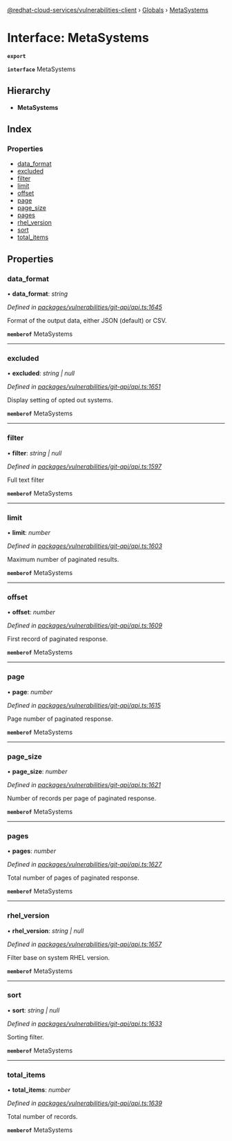 [@redhat-cloud-services/vulnerabilities-client](../README.md) › [Globals](../globals.md) › [MetaSystems](metasystems.md)

# Interface: MetaSystems

**`export`** 

**`interface`** MetaSystems

## Hierarchy

* **MetaSystems**

## Index

### Properties

* [data_format](metasystems.md#data_format)
* [excluded](metasystems.md#excluded)
* [filter](metasystems.md#filter)
* [limit](metasystems.md#limit)
* [offset](metasystems.md#offset)
* [page](metasystems.md#page)
* [page_size](metasystems.md#page_size)
* [pages](metasystems.md#pages)
* [rhel_version](metasystems.md#rhel_version)
* [sort](metasystems.md#sort)
* [total_items](metasystems.md#total_items)

## Properties

###  data_format

• **data_format**: *string*

*Defined in [packages/vulnerabilities/git-api/api.ts:1645](https://github.com/fhlavac/javascript-clients/blob/master/packages/vulnerabilities/git-api/api.ts#L1645)*

Format of the output data, either JSON (default) or CSV.

**`memberof`** MetaSystems

___

###  excluded

• **excluded**: *string | null*

*Defined in [packages/vulnerabilities/git-api/api.ts:1651](https://github.com/fhlavac/javascript-clients/blob/master/packages/vulnerabilities/git-api/api.ts#L1651)*

Display setting of opted out systems.

**`memberof`** MetaSystems

___

###  filter

• **filter**: *string | null*

*Defined in [packages/vulnerabilities/git-api/api.ts:1597](https://github.com/fhlavac/javascript-clients/blob/master/packages/vulnerabilities/git-api/api.ts#L1597)*

Full text filter

**`memberof`** MetaSystems

___

###  limit

• **limit**: *number*

*Defined in [packages/vulnerabilities/git-api/api.ts:1603](https://github.com/fhlavac/javascript-clients/blob/master/packages/vulnerabilities/git-api/api.ts#L1603)*

Maximum number of paginated results.

**`memberof`** MetaSystems

___

###  offset

• **offset**: *number*

*Defined in [packages/vulnerabilities/git-api/api.ts:1609](https://github.com/fhlavac/javascript-clients/blob/master/packages/vulnerabilities/git-api/api.ts#L1609)*

First record of paginated response.

**`memberof`** MetaSystems

___

###  page

• **page**: *number*

*Defined in [packages/vulnerabilities/git-api/api.ts:1615](https://github.com/fhlavac/javascript-clients/blob/master/packages/vulnerabilities/git-api/api.ts#L1615)*

Page number of paginated response.

**`memberof`** MetaSystems

___

###  page_size

• **page_size**: *number*

*Defined in [packages/vulnerabilities/git-api/api.ts:1621](https://github.com/fhlavac/javascript-clients/blob/master/packages/vulnerabilities/git-api/api.ts#L1621)*

Number of records per page of paginated response.

**`memberof`** MetaSystems

___

###  pages

• **pages**: *number*

*Defined in [packages/vulnerabilities/git-api/api.ts:1627](https://github.com/fhlavac/javascript-clients/blob/master/packages/vulnerabilities/git-api/api.ts#L1627)*

Total number of pages of paginated response.

**`memberof`** MetaSystems

___

###  rhel_version

• **rhel_version**: *string | null*

*Defined in [packages/vulnerabilities/git-api/api.ts:1657](https://github.com/fhlavac/javascript-clients/blob/master/packages/vulnerabilities/git-api/api.ts#L1657)*

Filter base on system RHEL version.

**`memberof`** MetaSystems

___

###  sort

• **sort**: *string | null*

*Defined in [packages/vulnerabilities/git-api/api.ts:1633](https://github.com/fhlavac/javascript-clients/blob/master/packages/vulnerabilities/git-api/api.ts#L1633)*

Sorting filter.

**`memberof`** MetaSystems

___

###  total_items

• **total_items**: *number*

*Defined in [packages/vulnerabilities/git-api/api.ts:1639](https://github.com/fhlavac/javascript-clients/blob/master/packages/vulnerabilities/git-api/api.ts#L1639)*

Total number of records.

**`memberof`** MetaSystems
